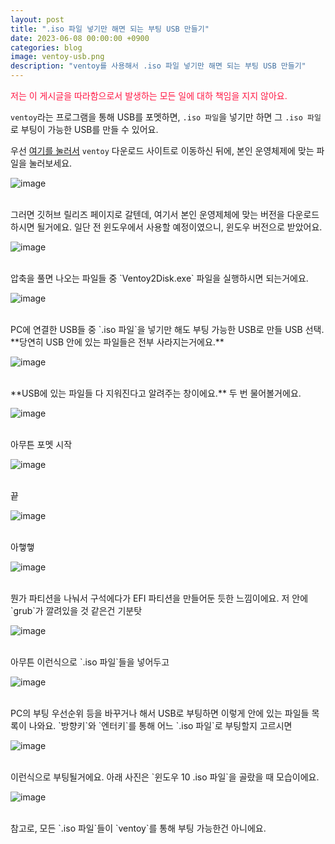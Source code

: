 ```yaml
---
layout: post
title: ".iso 파일 넣기만 해면 되는 부팅 USB 만들기"
date: 2023-06-08 00:00:00 +0900
categories: blog
image: ventoy-usb.png
description: "ventoy를 사용해서 .iso 파일 넣기만 해면 되는 부팅 USB 만들기"
---
```


<span style="color:#FF1744">저는 이 게시글을 따라함으로서 발생하는 모든 일에 대하 책임을 지지 않아요.</span>

`ventoy`라는 프로그램을 통해 USB를 포멧하면, `.iso 파일`을 넣기만 하면 그 `.iso 파일`로 부팅이 가능한 USB를 만들 수 있어요.

우선 [여기를 눌러서](https://www.ventoy.net/en/download.html) `ventoy` 다운로드 사이트로 이동하신 뒤에,
본인 운영체제에 맞는 파일을 눌러보세요.

![image]({{site.url}}{{site.baseurl}}/assets/images/ventoy-usb/0.png)

<br>
그러면 깃허브 릴리즈 페이지로 갈텐데, 여기서 본인 운영제체에 맞는 버전을 다운로드하시면 될거에요.
일단 전 윈도우에서 사용할 예정이였으니, 윈도우 버전으로 받았어요.

![image]({{site.url}}{{site.baseurl}}/assets/images/ventoy-usb/1.png)

<br>
압축을 풀면 나오는 파일들 중 `Ventoy2Disk.exe` 파일을 실행하시면 되는거에요.

![image]({{site.url}}{{site.baseurl}}/assets/images/ventoy-usb/2.png)

<br>
PC에 연결한 USB들 중 `.iso 파일`을 넣기만 해도 부팅 가능한 USB로 만들 USB 선택.
**당연히 USB 안에 있는 파일들은 전부 사라지는거에요.**

![image]({{site.url}}{{site.baseurl}}/assets/images/ventoy-usb/3.png)

<br>
**USB에 있는 파일들 다 지워진다고 알려주는 창이에요.** 두 번 물어볼거에요.

![image]({{site.url}}{{site.baseurl}}/assets/images/ventoy-usb/4.png)

<br>
아무튼 포멧 시작

![image]({{site.url}}{{site.baseurl}}/assets/images/ventoy-usb/5.jpg)

<br>
끝

![image]({{site.url}}{{site.baseurl}}/assets/images/ventoy-usb/6.jpg)

<br>
아햏햏

![image]({{site.url}}{{site.baseurl}}/assets/images/ventoy-usb/7.jpg)

<br>
뭔가 파티션을 나눠서 구석에다가 EFI 파티션을 만들어둔 듯한 느낌이에요. 저 안에 `grub`가 깔려있을 것 같은건 기분탓

![image]({{site.url}}{{site.baseurl}}/assets/images/ventoy-usb/8.png)

<br>
아무튼 이런식으로 `.iso 파일`들을 넣어두고

![image]({{site.url}}{{site.baseurl}}/assets/images/ventoy-usb/9.png)

<br>
PC의 부팅 우선순위 등을 바꾸거나 해서 USB로 부팅하면 이렇게 안에 있는 파일들 목록이 나와요.
`방향키`와 `엔터키`를 통해 어느 `.iso 파일`로 부팅할지 고르시면

![image]({{site.url}}{{site.baseurl}}/assets/images/thumb/ventoy-usb.png)

<br>
이런식으로 부팅될거에요. 아래 사진은 `윈도우 10 .iso 파일`을 골랐을 때 모습이에요.

![image]({{site.url}}{{site.baseurl}}/assets/images/ventoy-usb/10.jpg)


<br>
참고로, 모든 `.iso 파일`들이 `ventoy`를 통해 부팅 가능한건 아니에요.
